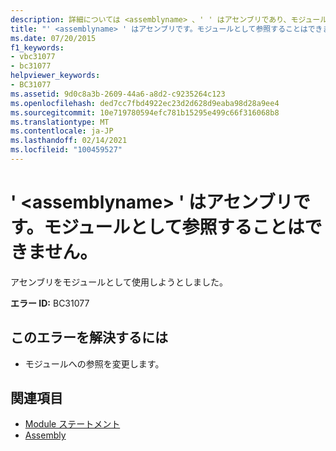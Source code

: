 ```yaml
---
description: 詳細については <assemblyname> 、' ' はアセンブリであり、モジュールとして参照することはできません
title: "' <assemblyname> ' はアセンブリです。モジュールとして参照することはできません。"
ms.date: 07/20/2015
f1_keywords:
- vbc31077
- bc31077
helpviewer_keywords:
- BC31077
ms.assetid: 9d0c8a3b-2609-44a6-a8d2-c9235264c123
ms.openlocfilehash: ded7cc7fbd4922ec23d2d628d9eaba98d28a9ee4
ms.sourcegitcommit: 10e719780594efc781b15295e499c66f316068b8
ms.translationtype: MT
ms.contentlocale: ja-JP
ms.lasthandoff: 02/14/2021
ms.locfileid: "100459527"
---
```

# <a name="assemblyname-is-an-assembly-and-cannot-be-referenced-as-a-module"></a>' \<assemblyname> ' はアセンブリです。モジュールとして参照することはできません。

アセンブリをモジュールとして使用しようとしました。  
  
 **エラー ID:** BC31077  
  
## <a name="to-correct-this-error"></a>このエラーを解決するには  
  
- モジュールへの参照を変更します。  
  
## <a name="see-also"></a>関連項目

- [Module ステートメント](../language-reference/statements/module-statement.md)
- [Assembly](../language-reference/modifiers/assembly.md)

